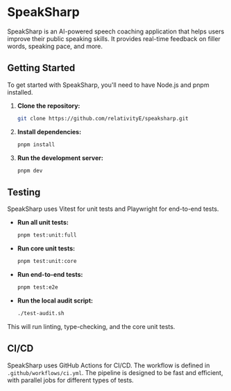# SpeakSharp

SpeakSharp is an AI-powered speech coaching application that helps users improve their public speaking skills. It provides real-time feedback on filler words, speaking pace, and more.

## Getting Started

To get started with SpeakSharp, you'll need to have Node.js and pnpm installed.

1.  **Clone the repository:**
    ```bash
    git clone https://github.com/relativityE/speaksharp.git
    ```
2.  **Install dependencies:**
    ```bash
    pnpm install
    ```
3.  **Run the development server:**
    ```bash
    pnpm dev
    ```

## Testing

SpeakSharp uses Vitest for unit tests and Playwright for end-to-end tests.

*   **Run all unit tests:**
    ```bash
    pnpm test:unit:full
    ```
*   **Run core unit tests:**
    ```bash
    pnpm test:unit:core
    ```
*   **Run end-to-end tests:**
    ```bash
    pnpm test:e2e
    ```
*   **Run the local audit script:**
    ```bash
    ./test-audit.sh
    ```

This will run linting, type-checking, and the core unit tests.

## CI/CD

SpeakSharp uses GitHub Actions for CI/CD. The workflow is defined in `.github/workflows/ci.yml`. The pipeline is designed to be fast and efficient, with parallel jobs for different types of tests.